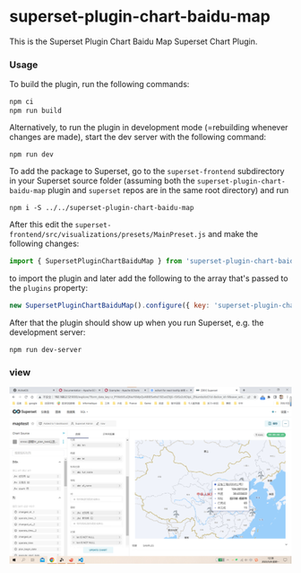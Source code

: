 # superset-plugin-chart-baidu-map

This is the Superset Plugin Chart Baidu Map Superset Chart Plugin.

### Usage

To build the plugin, run the following commands:

```
npm ci
npm run build
```

Alternatively, to run the plugin in development mode (=rebuilding whenever changes are made), start the dev server with the following command:

```
npm run dev
```

To add the package to Superset, go to the `superset-frontend` subdirectory in your Superset source folder (assuming both the `superset-plugin-chart-baidu-map` plugin and `superset` repos are in the same root directory) and run
```
npm i -S ../../superset-plugin-chart-baidu-map
```

After this edit the `superset-frontend/src/visualizations/presets/MainPreset.js` and make the following changes:

```js
import { SupersetPluginChartBaiduMap } from 'superset-plugin-chart-baidu-map';
```

to import the plugin and later add the following to the array that's passed to the `plugins` property:
```js
new SupersetPluginChartBaiduMap().configure({ key: 'superset-plugin-chart-baidu-map' }),
```

After that the plugin should show up when you run Superset, e.g. the development server:

```
npm run dev-server
```

### view
![picture](tmpview.png)